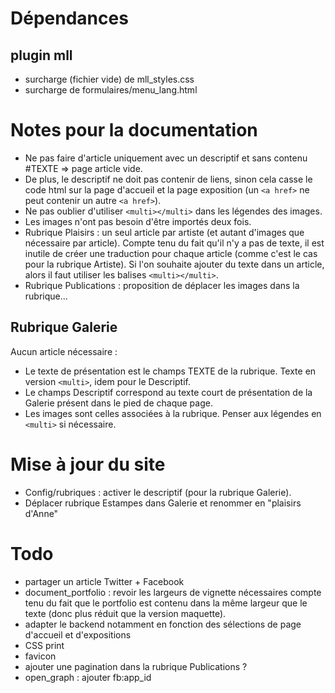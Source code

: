 # Dépendances
## plugin mll
- surcharge (fichier vide) de mll_styles.css
- surcharge de formulaires/menu_lang.html

# Notes pour la documentation
- Ne pas faire d'article uniquement avec un descriptif et sans contenu #TEXTE => page article vide.
- De plus, le descriptif ne doit pas contenir de liens, sinon cela casse le code html sur la page d'accueil et la page exposition (un `<a href>` ne peut contenir un autre `<a href>`).
- Ne pas oublier d'utiliser `<multi></multi>` dans les légendes des images.
- Les images n'ont pas besoin d'être importés deux fois.
- Rubrique Plaisirs : un seul article par artiste (et autant d'images que nécessaire par article). Compte tenu du fait qu'il n'y a pas de texte, il est inutile de créer une traduction pour chaque article (comme c'est le cas pour la rubrique Artiste). Si l'on souhaite ajouter du texte dans un article, alors il faut utiliser les balises `<multi></multi>`.
- Rubrique Publications : proposition de déplacer les images dans la rubrique...

## Rubrique Galerie
Aucun article nécessaire :
- Le texte de présentation est le champs TEXTE de la rubrique. Texte en version `<multi>`, idem pour le Descriptif.
- Le champs Descriptif correspond au texte court de présentation de la Galerie présent dans le pied de chaque page.
- Les images sont celles associées à la rubrique. Penser aux légendes en `<multi>` si nécessaire.

# Mise à jour du site
- Config/rubriques : activer le descriptif (pour la rubrique Galerie).
- Déplacer rubrique Estampes dans Galerie et renommer en "plaisirs d'Anne"

# Todo
- partager un article Twitter + Facebook
- document_portfolio : revoir les largeurs de vignette nécessaires compte tenu du fait que le portfolio est contenu dans la même largeur que le texte (donc plus réduit que la version maquette).
- adapter le backend notamment en fonction des sélections de page d'accueil et d'expositions
- CSS print
- favicon
- ajouter une pagination dans la rubrique Publications ?
- open_graph : ajouter fb:app_id

